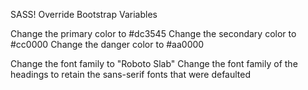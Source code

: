 SASS! Override Bootstrap Variables


Change the primary color to #dc3545
Change the secondary color to #cc0000
Change the danger color to #aa0000

Change the font family to "Roboto Slab"
Change the font family of the headings to retain the sans-serif fonts that were defaulted